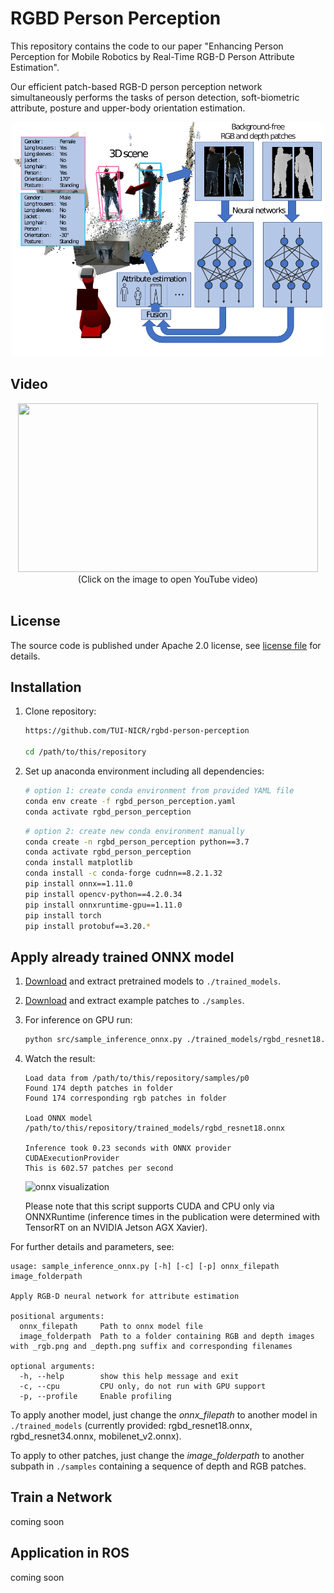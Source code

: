 # RGBD Person Perception
This repository contains the code to our paper "Enhancing Person Perception for Mobile Robotics by Real-Time RGB-D Person Attribute Estimation".

Our efficient patch-based RGB-D person perception network simultaneously performs the tasks of person detection, soft-biometric attribute, posture and upper-body orientation estimation.

<div align="center">
  <img src="./img/eyecatcher.png" style="width: 500px;"/>
</div>

## Video
<div align="center">
      <a href="https://youtu.be/Exda_QgXYoE"><img src="https://img.youtube.com/vi/Exda_QgXYoE/0.jpg" style="object-fit: none; height: 270px; width: 480px;"></a>
      <br>(Click on the image to open YouTube video)
      <br><br>
</div>

## License
The source code is published under Apache 2.0 license, see [license file](./LICENSE) for details.

## Installation
1. Clone repository:

    ```bash
    https://github.com/TUI-NICR/rgbd-person-perception

    cd /path/to/this/repository
    ```
2. Set up anaconda environment including all dependencies:

    ```bash
    # option 1: create conda environment from provided YAML file
    conda env create -f rgbd_person_perception.yaml
    conda activate rgbd_person_perception
    ```

    ```bash
    # option 2: create new conda environment manually
    conda create -n rgbd_person_perception python==3.7
    conda activate rgbd_person_perception
    conda install matplotlib
    conda install -c conda-forge cudnn==8.2.1.32
    pip install onnx==1.11.0
    pip install opencv-python==4.2.0.34
    pip install onnxruntime-gpu==1.11.0
    pip install torch
    pip install protobuf==3.20.*
    ```

## Apply already trained ONNX model
1. [Download](https://drive.google.com/u/0/uc?id=1c6mhbig4ZamppVXhu8ZFdcBBhnMhlMGM) and extract pretrained models to `./trained_models`.
2. [Download](https://drive.google.com/u/0/uc?id=1pBWO5Vl4iUVwxS6QbOE36d1vysAYHWcF) and extract example patches to `./samples`.
3. For inference on GPU run:

    ```bash
    python src/sample_inference_onnx.py ./trained_models/rgbd_resnet18.onnx ./samples/p0
    ```

4. Watch the result:

    ```text
    Load data from /path/to/this/repository/samples/p0
    Found 174 depth patches in folder
    Found 174 corresponding rgb patches in folder

    Load ONNX model /path/to/this/repository/trained_models/rgbd_resnet18.onnx

    Inference took 0.23 seconds with ONNX provider CUDAExecutionProvider
    This is 602.57 patches per second
    ```

    ![onnx visualization](./img/sample_inference_onnx.gif)

    Please note that this script supports CUDA and CPU only via ONNXRuntime (inference times in the publication were determined with TensorRT on an NVIDIA Jetson AGX Xavier).

For further details and parameters, see:

```text
usage: sample_inference_onnx.py [-h] [-c] [-p] onnx_filepath image_folderpath

Apply RGB-D neural network for attribute estimation

positional arguments:
  onnx_filepath     Path to onnx model file
  image_folderpath  Path to a folder containing RGB and depth images with _rgb.png and _depth.png suffix and corresponding filenames

optional arguments:
  -h, --help        show this help message and exit
  -c, --cpu         CPU only, do not run with GPU support
  -p, --profile     Enable profiling
```
To apply another model, just change the *onnx_filepath* to another model in `./trained_models` (currently provided: rgbd_resnet18.onnx, rgbd_resnet34.onnx, mobilenet_v2.onnx).

To apply to other patches, just change the *image_folderpath* to another subpath in `./samples` containing a sequence of depth and RGB patches.

## Train a Network
coming soon

## Application in ROS
coming soon
